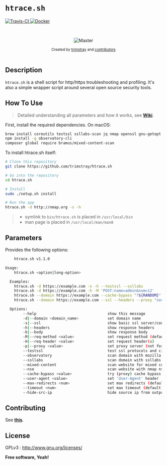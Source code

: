 <h1 align="left"><code>htrace.sh</code></h1>

<p align="left">
  <a href="https://travis-ci.org/trimstray/htrace.sh">
    <img src="https://travis-ci.org/trimstray/htrace.sh.svg?branch=master"
        alt="Travis-CI">
  </a>
  <a href="https://github.com/trimstray/htrace.sh/tree/master/build">
    <img src="https://img.shields.io/badge/Docker-Support-blue.svg"
        alt="Docker">
  </a>
</p>

<br>

<p align="center">
    <img src="https://github.com/trimstray/htrace.sh/blob/master/static/img/htrace.sh_preview.png"
        alt="Master">
</p>

<div align="center">
  <sub>Created by
  <a href="https://twitter.com/trimstray">trimstray</a> and
  <a href="https://github.com/trimstray/htrace.sh/graphs/contributors">
    contributors
  </a>
</div>

<br>

## Description

`htrace.sh` is a shell script for http/https troubleshooting and profiling. It's also a simple wrapper script around several open source security tools.

## How To Use

  > Detailed understanding all parameters and how it works, see **[Wiki](https://github.com/trimstray/htrace.sh/wiki)**.

First, install the required dependencies. On macOS:
```bash
brew install coreutils testssl ssllabs-scan jq nmap openssl gnu-getopt gnu-sed node composer
npm install -g observatory-cli
composer global require bramus/mixed-content-scan
```

To install htrace.sh itself:

```bash
# Clone this repository
git clone https://github.com/trimstray/htrace.sh

# Go into the repository
cd htrace.sh

# Install
sudo ./setup.sh install

# Run the app
htrace.sh -d http://nmap.org -s -h
```

> * symlink to `bin/htrace.sh` is placed in `/usr/local/bin`
> * man page is placed in `/usr/local/man/man8`

## Parameters

Provides the following options:

```bash
    htrace.sh v1.1.0

Usage:
    htrace.sh <option|long-option>

  Examples:
    htrace.sh -d https://example.com -s -h --testssl --ssllabs
    htrace.sh -d https://example.com -h -M 'POST:name=admin&num=12'
    htrace.sh --domain https://example.com --cache-bypass "?${RANDOM}"
    htrace.sh --domain https://example.com --ssl --headers --proxy "socks5h://127.0.0.1:9501"

  Options:
        --help                                show this message
        -d|--domain <domain_name>             set domain name
        -s|--ssl                              show basic ssl server/connection parameters
        -h|--headers                          show response headers
        -b|--body                             show response body
        -M|--req-method <value>               set request method (default: GET)
        -H|--req-header <value>               set request header(s)
        -p|--proxy <value>                    set proxy server (not for external tools)
        --testssl                             test ssl protocols and ciphers with testssl.sh
        --observatory                         scan domain with mozilla observatory security tool
        --ssllabs                             scan domain with ssllabs security tool
        --mixed-content                       scan website for mixed content
        --nse                                 scan website with nmap nse library
        --cache-bypass <value>                try (proxy) cache bypass
        --user-agent <value>                  set 'User-Agent' header
        --max-redirects <num>                 set max redirects (default: 10)
        --timeout <num>                       set max timeout (default: 15)
        --hide-src-ip                         hide source ip from output
```

## Contributing

See **[this](CONTRIBUTING.md)**.

## License

GPLv3 : <http://www.gnu.org/licenses/>

**Free software, Yeah!**
